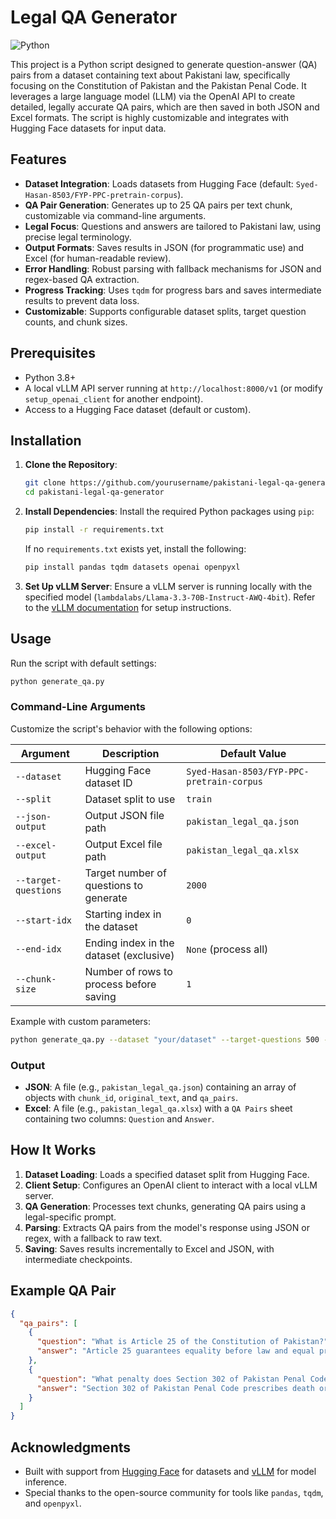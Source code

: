 # Legal QA Generator

![Python](https://img.shields.io/badge/python-3.8%2B-blue.svg)

This project is a Python script designed to generate question-answer (QA) pairs from a dataset containing text about Pakistani law, specifically focusing on the Constitution of Pakistan and the Pakistan Penal Code. It leverages a large language model (LLM) via the OpenAI API to create detailed, legally accurate QA pairs, which are then saved in both JSON and Excel formats. The script is highly customizable and integrates with Hugging Face datasets for input data.

## Features
- **Dataset Integration**: Loads datasets from Hugging Face (default: `Syed-Hasan-8503/FYP-PPC-pretrain-corpus`).
- **QA Pair Generation**: Generates up to 25 QA pairs per text chunk, customizable via command-line arguments.
- **Legal Focus**: Questions and answers are tailored to Pakistani law, using precise legal terminology.
- **Output Formats**: Saves results in JSON (for programmatic use) and Excel (for human-readable review).
- **Error Handling**: Robust parsing with fallback mechanisms for JSON and regex-based QA extraction.
- **Progress Tracking**: Uses `tqdm` for progress bars and saves intermediate results to prevent data loss.
- **Customizable**: Supports configurable dataset splits, target question counts, and chunk sizes.

## Prerequisites
- Python 3.8+
- A local vLLM API server running at `http://localhost:8000/v1` (or modify `setup_openai_client` for another endpoint).
- Access to a Hugging Face dataset (default or custom).

## Installation

1. **Clone the Repository**:
   ```bash
   git clone https://github.com/yourusername/pakistani-legal-qa-generator.git
   cd pakistani-legal-qa-generator
   ```

2. **Install Dependencies**:
   Install the required Python packages using `pip`:
   ```bash
   pip install -r requirements.txt
   ```
   If no `requirements.txt` exists yet, install the following:
   ```bash
   pip install pandas tqdm datasets openai openpyxl
   ```

3. **Set Up vLLM Server**:
   Ensure a vLLM server is running locally with the specified model (`lambdalabs/Llama-3.3-70B-Instruct-AWQ-4bit`). Refer to the [vLLM documentation](https://vllm.readthedocs.io/en/latest/) for setup instructions.

## Usage

Run the script with default settings:
```bash
python generate_qa.py
```

### Command-Line Arguments
Customize the script's behavior with the following options:

| Argument            | Description                                      | Default Value                           |
|---------------------|--------------------------------------------------|-----------------------------------------|
| `--dataset`         | Hugging Face dataset ID                         | `Syed-Hasan-8503/FYP-PPC-pretrain-corpus` |
| `--split`           | Dataset split to use                            | `train`                                 |
| `--json-output`     | Output JSON file path                           | `pakistan_legal_qa.json`                |
| `--excel-output`    | Output Excel file path                          | `pakistan_legal_qa.xlsx`                |
| `--target-questions`| Target number of questions to generate          | `2000`                                  |
| `--start-idx`       | Starting index in the dataset                   | `0`                                     |
| `--end-idx`         | Ending index in the dataset (exclusive)         | `None` (process all)                    |
| `--chunk-size`      | Number of rows to process before saving         | `1`                                     |

Example with custom parameters:
```bash
python generate_qa.py --dataset "your/dataset" --target-questions 500 --json-output "output.json" --excel-output "output.xlsx"
```

### Output
- **JSON**: A file (e.g., `pakistan_legal_qa.json`) containing an array of objects with `chunk_id`, `original_text`, and `qa_pairs`.
- **Excel**: A file (e.g., `pakistan_legal_qa.xlsx`) with a `QA Pairs` sheet containing two columns: `Question` and `Answer`.

## How It Works
1. **Dataset Loading**: Loads a specified dataset split from Hugging Face.
2. **Client Setup**: Configures an OpenAI client to interact with a local vLLM server.
3. **QA Generation**: Processes text chunks, generating QA pairs using a legal-specific prompt.
4. **Parsing**: Extracts QA pairs from the model's response using JSON or regex, with a fallback to raw text.
5. **Saving**: Saves results incrementally to Excel and JSON, with intermediate checkpoints.

## Example QA Pair
```json
{
  "qa_pairs": [
    {
      "question": "What is Article 25 of the Constitution of Pakistan?",
      "answer": "Article 25 guarantees equality before law and equal protection of law to all citizens."
    },
    {
      "question": "What penalty does Section 302 of Pakistan Penal Code prescribe?",
      "answer": "Section 302 of Pakistan Penal Code prescribes death or imprisonment for life as punishment for murder."
    }
  ]
}
```

## Acknowledgments
- Built with support from [Hugging Face](https://huggingface.co/) for datasets and [vLLM](https://vllm.ai/) for model inference.
- Special thanks to the open-source community for tools like `pandas`, `tqdm`, and `openpyxl`.
